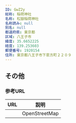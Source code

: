 ```yaml
---
ID: GwZ2y
総称: 稲荷神社
名称: 松嶽稲荷神社
名称読み: null
別名: null
都道府県: 東京都
区域: 八王子市
緯度: 35.6652225
経度: 139.253603
郵便番号: 1920154
住所: 東京都八王子市下恩方町２２０９
---
```


## その他

### 参考URL

| URL | 説明          |
| --- | ------------- |
|     | OpenStreetMap |
